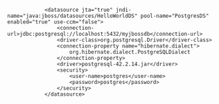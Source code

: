 

				<datasource jta="true" jndi-name="java:jboss/datasources/HelloWorldDS" pool-name="PostgresDS" enabled="true" use-ccm="false">
                    <connection-url>jdbc:postgresql://localhost:5432/myjbossdb</connection-url>
                    <driver-class>org.postgresql.Driver</driver-class>
                    <connection-property name="hibernate.dialect">
                        org.hibernate.dialect.PostgreSQLDialect
                    </connection-property>
                    <driver>postgresql-42.2.14.jar</driver>
                    <security>
                        <user-name>postgres</user-name>
                        <password>postgres</password>
                    </security>
                </datasource>